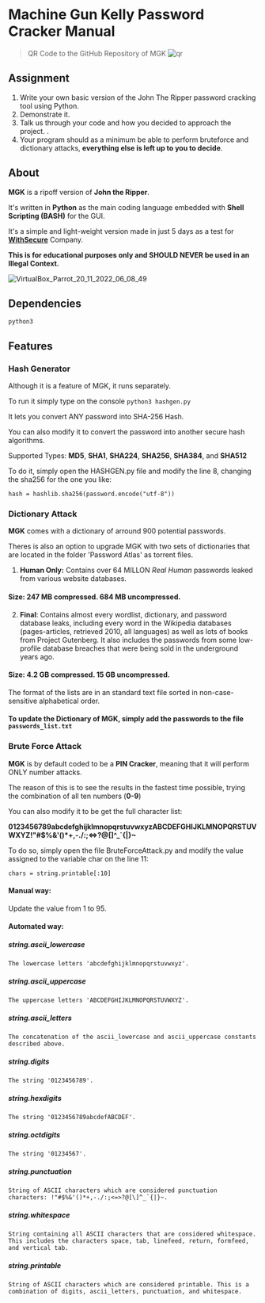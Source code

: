 #  Machine Gun Kelly Password Cracker Manual

> QR Code to the GitHub Repository of MGK
![qr](https://user-images.githubusercontent.com/59540565/202887058-71f016eb-f217-4270-9871-2f336ae2543c.png)

## Assignment
1. Write your own basic version of the John The Ripper password cracking tool using Python.
2. Demonstrate it.
3. Talk us through your code and how you decided to approach the project. .
4. Your program should as a minimum be able to perform bruteforce and dictionary attacks, **everything else is left up to you to decide**.

## About
**MGK** is a ripoff version of **John the Ripper**.

It's written in **Python** as the main coding language embedded with **Shell Scripting (BASH)** for the GUI.

It's a simple and light-weight version made in just 5 days as a test for [**WithSecure**](https://www.withsecure.com "WithSecure") Company.

**This is for educational purposes only and SHOULD NEVER be used in an Illegal Context.**

![VirtualBox_Parrot_20_11_2022_06_08_49](https://user-images.githubusercontent.com/59540565/202886668-aef8ef09-14f6-4f5c-b4d4-1418b7c24f13.png)

## Dependencies
`python3`

## Features
### Hash Generator
Although it is a feature of MGK, it runs separately.

To run it simply type on the console `python3 hashgen.py `

It lets you convert ANY password into SHA-256 Hash. 

You can also modify it to convert the password into another secure hash algorithms.

Supported Types: **MD5**, **SHA1**, **SHA224**, **SHA256**, **SHA384**, and **SHA512**

To do it, simply open the HASHGEN.py file and modify the line 8, changing the sha256 for the one you like:

`hash = hashlib.sha256(password.encode("utf-8"))`

### Dictionary Attack
 
**MGK** comes with a dictionary of arround 900 potential passwords. 
 
 Theres is also an option to upgrade MGK with two sets of dictionaries that are located in the folder 'Password Atlas' as torrent files.
 
1. **Human Only:** Contains over 64 MILLON *Real Human* passwords leaked from various website databases.
#### Size: 247 MB compressed. 684 MB uncompressed. 
2. **Final**: Contains almost every wordlist, dictionary, and password database leaks, including every word in the Wikipedia databases (pages-articles, retrieved 2010, all languages) as well as lots of books from Project Gutenberg. It also includes the passwords from some low-profile database breaches that were being sold in the underground years ago.
#### Size: 4.2 GB compressed. 15 GB uncompressed. 

The format of the lists are in an standard text file sorted in non-case-sensitive alphabetical order. 


#### To update the Dictionary of MGK, simply add the passwords to the file `passwords_list.txt`

### Brute Force Attack

**MGK** is by default coded to be a **PIN Cracker**, meaning that it will perform ONLY number attacks.

The reason of this is to see the results in the fastest time possible, trying the combination of all ten numbers (**0-9**)

You can also modify it to be get the full character list:

**0123456789abcdefghijklmnopqrstuvwxyzABCDEFGHIJKLMNOPQRSTUVWXYZ!"#$%&'()*+,-./:;<=>?@[\]^_`{|}~**

To do so, simply open the file BruteForceAttack.py and modify the value assigned to the variable char on the line 11:

`chars = string.printable[:10]`

#### Manual way: 
Update the value from 1 to 95.

#### Automated way:


##### string.ascii_lowercase

    The lowercase letters 'abcdefghijklmnopqrstuvwxyz'. 

##### string.ascii_uppercase

    The uppercase letters 'ABCDEFGHIJKLMNOPQRSTUVWXYZ'. 

##### string.ascii_letters

    The concatenation of the ascii_lowercase and ascii_uppercase constants described above. 

##### string.digits

    The string '0123456789'.

##### string.hexdigits

    The string '0123456789abcdefABCDEF'.

##### string.octdigits

    The string '01234567'.

##### string.punctuation

    String of ASCII characters which are considered punctuation characters: !"#$%&'()*+,-./:;<=>?@[\]^_`{|}~.

##### string.whitespace

    String containing all ASCII characters that are considered whitespace. This includes the characters space, tab, linefeed, return, formfeed, and vertical tab.

##### string.printable

    String of ASCII characters which are considered printable. This is a combination of digits, ascii_letters, punctuation, and whitespace.




